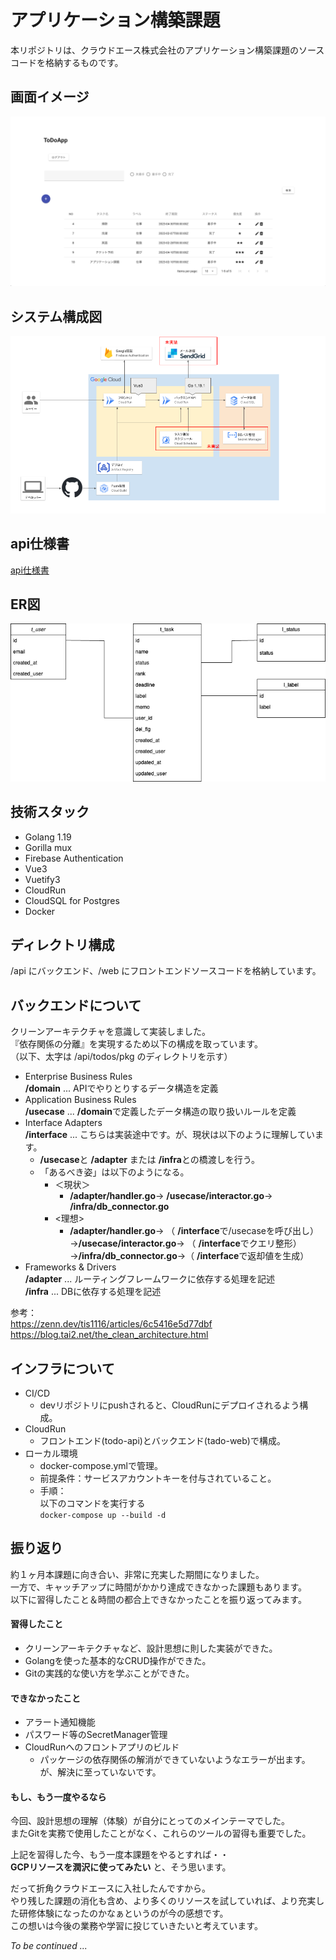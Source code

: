 # アプリケーション構築課題
本リポジトリは、クラウドエース株式会社のアプリケーション構築課題のソースコードを格納するものです。

## 画面イメージ
![image](images/image.png)

## システム構成図
![システム構成図](images/システム構成図.png)

## api仕様書
[api仕様書](api/api_compose.yml)

## ER図
![ER図](images/DB.png)

## 技術スタック
- Golang 1.19
- Gorilla mux
- Firebase Authentication
- Vue3
- Vuetify3
- CloudRun
- CloudSQL for Postgres
- Docker

## ディレクトリ構成
/api にバックエンド、/web にフロントエンドソースコードを格納しています。

## バックエンドについて  
クリーンアーキテクチャを意識して実装しました。  
『依存関係の分離』を実現するため以下の構成を取っています。  
（以下、太字は /api/todos/pkg のディレクトリを示す）
- Enterprise Business Rules  
**/domain** ... APIでやりとりするデータ構造を定義
- Application Business Rules  
**/usecase** ... **/domain**で定義したデータ構造の取り扱いルールを定義
- Interface Adapters  
**/interface** ... こちらは実装途中です。が、現状は以下のように理解しています。  
  - **/usecase**と **/adapter** または **/infra**との橋渡しを行う。
  - 「あるべき姿」は以下のようになる。
    - ＜現状＞ 
      - **/adapter/handler.go**→ **/usecase/interactor.go**→ **/infra/db_connector.go**
    - <理想>
      - **/adapter/handler.go**→ （ **/interface**で/usecaseを呼び出し）→**/usecase/interactor.go**→ （ **/interface**でクエリ整形）→**/infra/db_connector.go**→（ **/interface**で返却値を生成）
- Frameworks & Drivers   
**/adapter** ... ルーティングフレームワークに依存する処理を記述  
**/infra** ... DBに依存する処理を記述  

参考：  
https://zenn.dev/tis1116/articles/6c5416e5d77dbf
https://blog.tai2.net/the_clean_architecture.html

## インフラについて
- CI/CD
  - devリポジトリにpushされると、CloudRunにデプロイされるよう構成。
- CloudRun
  - フロントエンド(todo-api)とバックエンド(tado-web)で構成。
- ローカル環境
  - docker-compose.ymlで管理。
  - 前提条件：サービスアカウントキーを付与されていること。
  - 手順：  
    以下のコマンドを実行する  
    ```docker-compose up --build -d```
    
## 振り返り
約１ヶ月本課題に向き合い、非常に充実した期間になりました。  
一方で、キャッチアップに時間がかかり達成できなかった課題もあります。  
以下に習得したこと＆時間の都合上できなかったことを振り返ってみます。  
#### 習得したこと
- クリーンアーキテクチャなど、設計思想に則した実装ができた。
- Golangを使った基本的なCRUD操作ができた。
- Gitの実践的な使い方を学ぶことができた。
#### できなかったこと
- アラート通知機能
- パスワード等のSecretManager管理
- CloudRunへのフロントアプリのビルド
  - パッケージの依存関係の解消ができていないようなエラーが出ます。が、解決に至っていないです。
#### もし、もう一度やるなら
今回、設計思想の理解（体験）が自分にとってのメインテーマでした。  
またGitを実務で使用したことがなく、これらのツールの習得も重要でした。  

上記を習得した今、もう一度本課題をやるとすれば・・  
**GCPリソースを潤沢に使ってみたい** と、そう思います。 

だって折角クラウドエースに入社したんですから。  
やり残した課題の消化も含め、より多くのリソースを試していれば、より充実した研修体験になったのかなぁというのが今の感想です。  
この想いは今後の業務や学習に投じていきたいと考えています。  

*To be continued ...*
